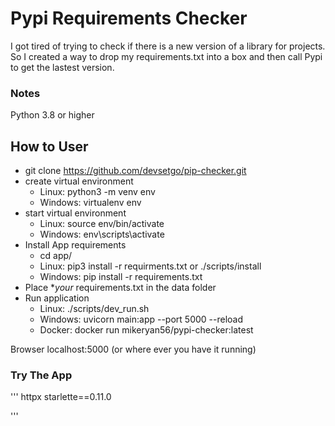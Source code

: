 # Pypi Requirements Checker
I got tired of trying to check if there is a new version of a library for projects. So I created a way to drop my requirements.txt into a box and then call Pypi to get the lastest version.

### Notes
Python 3.8 or higher

## How to User
- git clone https://github.com/devsetgo/pip-checker.git
- create virtual environment
  - Linux: python3 -m venv env
  - Windows: virtualenv env
- start virtual environment
  - Linux: source env/bin/activate
  - Windows: env\scripts\activate
- Install App requirements
  - cd app/
  - Linux: pip3 install -r requirments.txt or ./scripts/install
  - Windows: pip install -r requirements.txt
- Place **your* requirements.txt in the data folder
- Run application
  - Linux: ./scripts/dev_run.sh
  - Windows: uvicorn main:app --port 5000 --reload
  - Docker: docker run mikeryan56/pypi-checker:latest

Browser localhost:5000 (or where ever you have it running)


### Try The App
'''
httpx
starlette==0.11.0

'''

